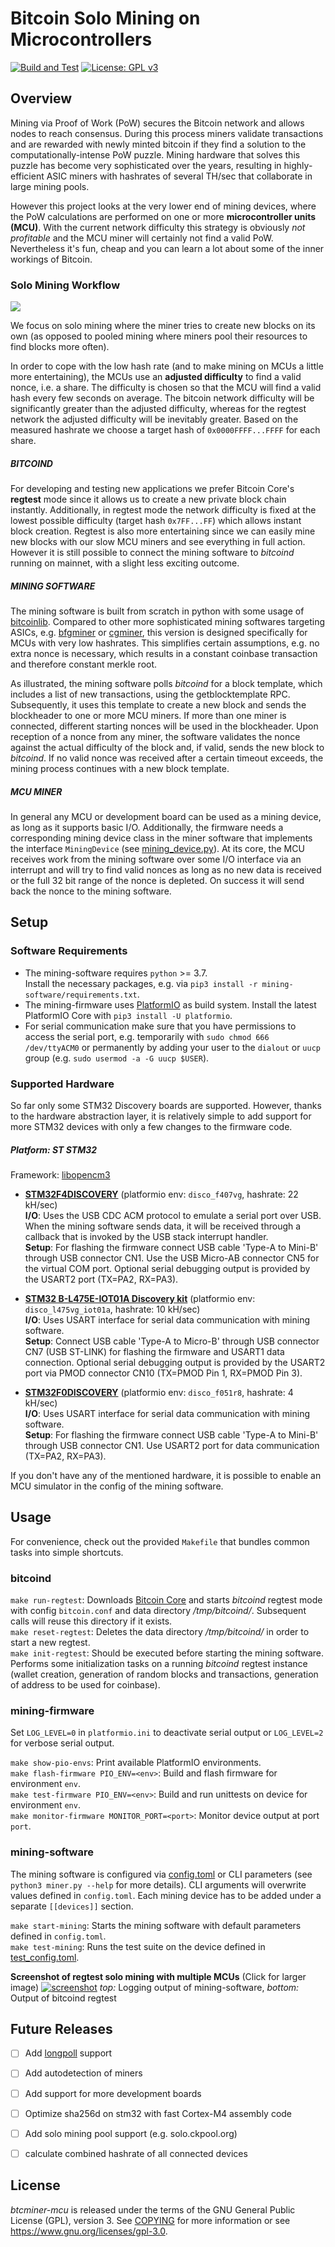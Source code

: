 # Bitcoin Solo Mining on Microcontrollers

[![Build and Test](https://github.com/jansturm92/btcminer-mcu/actions/workflows/build-test.yml/badge.svg)](https://github.com/jansturm92/btcminer-mcu/actions/workflows/build-test.yml)
[![License: GPL v3](https://img.shields.io/badge/License-GPLv3-blue.svg)](https://www.gnu.org/licenses/gpl-3.0)

## Overview
Mining via Proof of Work (PoW) secures the Bitcoin network and allows nodes to reach consensus. During this process miners validate transactions and are rewarded with newly minted bitcoin if they find a solution to the computationally-intense PoW puzzle. Mining hardware that solves this puzzle has become very sophisticated over the years, resulting in highly-efficient ASIC miners with hashrates of several TH/sec that collaborate in large mining pools.

However this project looks at the very lower end of mining devices, where the PoW calculations are performed on one or more **microcontroller units (MCU)**. With the current network difficulty this strategy is obviously *not profitable* and the MCU miner will certainly not find a valid PoW. Nevertheless it's fun, cheap and you can learn a lot about some of the inner workings of Bitcoin.

### Solo Mining Workflow
<img src="img/solo_mining_mcu.png">

We focus on solo mining where the miner tries to create new blocks on its own (as opposed to pooled mining where miners pool their resources to find blocks more often).

In order to cope with the low hash rate (and to make mining on MCUs a little more entertaining), the MCUs use an **adjusted difficulty** to find a valid nonce, i.e. a share. The difficulty is chosen so that the MCU will find a valid hash every few seconds on average. The bitcoin network difficulty will be significantly greater than the adjusted difficulty, whereas for the regtest network the adjusted difficulty will be inevitably greater. Based on the measured hashrate we choose a target hash of `0x0000FFFF...FFFF` for each share.

##### BITCOIND
For developing and testing new applications we prefer Bitcoin Core's **regtest** mode since it allows us to create a new private block chain instantly. Additionally, in regtest mode the network difficulty is fixed at the lowest possible difficulty (target hash `0x7FF...FF`) which allows instant block creation. Regtest is also more entertaining since we can easily mine new blocks with our slow MCU miners and see everything in full action. However it is still possible to connect the mining software to *bitcoind* running on mainnet, with a slight less exciting outcome.

##### MINING SOFTWARE
The mining software is built from scratch in python with some usage of [bitcoinlib](https://bitcoinlib.readthedocs.io/en/latest/). Compared to other more sophisticated mining softwares targeting ASICs, e.g. [bfgminer](https://github.com/luke-jr/bfgminer) or [cgminer](https://github.com/ckolivas/cgminer), this version is designed specifically for MCUs with very low hashrates. This simplifies certain assumptions, e.g. no extra nonce is necessary, which results in a constant coinbase transaction and therefore constant merkle root.

As illustrated, the mining software polls *bitcoind* for a block template, which includes a list of new transactions, using the getblocktemplate RPC. Subsequently, it uses this template to create a new block and sends the blockheader to one or more MCU miners. If more than one miner is connected, different starting nonces will be used in the blockheader. Upon reception of a nonce from any miner, the software validates the nonce against the actual difficulty of the block and, if valid, sends the new block to *bitcoind*. If no valid nonce was received after a certain timeout exceeds, the mining process continues with a new block template.

##### MCU MINER
In general any MCU or development board can be used as a mining device, as long as it supports basic I/O. Additionally, the firmware needs a corresponding mining device class in the miner software that implements the interface `MiningDevice` (see [mining_device.py](/mining-software/mining_device.py)).
At its core, the MCU receives work from the mining software over some I/O interface via an interrupt and will try to find valid nonces as long as no new data is received or the full 32 bit range of the nonce is depleted. On success it will send back the nonce to the mining software.

## Setup

### Software Requirements
- The mining-software requires `python` >= 3.7.  
  Install the necessary packages, e.g. via `pip3 install -r mining-software/requirements.txt`.
- The mining-firmware uses [PlatformIO](https://docs.platformio.org/en/latest/core/index.html) as build system. Install the latest PlatformIO Core with `pip3 install -U platformio`.
- For serial communication make sure that you have permissions to access the serial port, e.g. temporarily with `sudo chmod 666 /dev/ttyACM0` or permanently by adding your user to the `dialout` or `uucp` group (e.g. `sudo usermod -a -G uucp $USER`).

### Supported Hardware
So far only some STM32 Discovery boards are supported. However, thanks to the hardware abstraction layer, it is relatively simple to add support for more STM32 devices with only a few changes to the firmware code.

##### Platform: ST STM32
Framework: [libopencm3](https://github.com/libopencm3/libopencm3)
- **[STM32F4DISCOVERY](https://docs.platformio.org/en/latest/boards/ststm32/disco_f407vg.html)** (platformio env: `disco_f407vg`, hashrate: 22 kH/sec)  
  **I/O**: Uses the USB CDC ACM protocol to emulate a serial port over USB. When the mining software sends data, it will be received through a callback that is invoked by the USB stack interrupt handler.  
  **Setup**: For flashing the firmware connect USB cable 'Type-A to Mini-B' through USB connector CN1. Use the USB Micro-AB connector CN5 for the virtual COM port. Optional serial debugging output is provided by the USART2 port (TX=PA2, RX=PA3).

- **[STM32 B-L475E-IOT01A Discovery kit](https://docs.platformio.org/en/stable/boards/ststm32/disco_l475vg_iot01a.html)** (platformio env: `disco_l475vg_iot01a`, hashrate: 10 kH/sec)  
  **I/O**: Uses USART interface for serial data communication with mining software.  
  **Setup**: Connect USB cable 'Type-A to Micro-B' through USB connector CN7 (USB ST-LINK) for flashing the firmware and USART1 data connection. Optional serial debugging output is provided by the USART2 port via PMOD connector CN10 (TX=PMOD Pin 1, RX=PMOD Pin 3).  

- **[STM32F0DISCOVERY](https://docs.platformio.org/en/latest/boards/ststm32/disco_f051r8.html)** (platformio env: `disco_f051r8`, hashrate: 4 kH/sec)  
  **I/O**: Uses USART interface for serial data communication with mining software.  
  **Setup**: For flashing the firmware connect USB cable 'Type-A to Mini-B' through USB connector CN1. Use USART2 port for data communication (TX=PA2, RX=PA3).

If you don't have any of the mentioned hardware, it is possible to enable an MCU simulator in the config of the mining software.

## Usage
For convenience, check out the provided `Makefile` that bundles common tasks into simple shortcuts.

### bitcoind
`make run-regtest`: Downloads [Bitcoin Core](https://bitcoincore.org/bin/) and starts *bitcoind* regtest mode with config `bitcoin.conf` and data directory */tmp/bitcoind/*. Subsequent calls will reuse this directory if it exists.  
`make reset-regtest`: Deletes the data directory */tmp/bitcoind/* in order to start a new regtest.  
`make init-regtest`: Should be executed before starting the mining software. Performs some initialization tasks on a running *bitcoind* regtest instance (wallet creation, generation of random blocks and transactions, generation of address to be used for coinbase).


### mining-firmware
Set `LOG_LEVEL=0` in `platformio.ini` to deactivate serial output or `LOG_LEVEL=2` for verbose serial output.

`make show-pio-envs`: Print available PlatformIO environments.  
`make flash-firmware PIO_ENV=<env>`: Build and flash firmware for environment `env`.  
`make test-firmware PIO_ENV=<env>`: Build and run unittests on device for environment `env`.  
`make monitor-firmware MONITOR_PORT=<port>`: Monitor device output at port `port`.


### mining-software
The mining software is configured via [config.toml](mining-software/config.toml) or CLI parameters (see `python3 miner.py --help` for more details). CLI arguments will overwrite values defined in `config.toml`. Each mining device has to be added under a separate `[[devices]]` section.

`make start-mining`: Starts the mining software with default parameters defined in `config.toml`.  
`make test-mining`: Runs the test suite on the device defined in [test_config.toml](mining-software/tests/test_config.toml).  

**Screenshot of regtest solo mining with multiple MCUs** (Click for larger image)
[![screenshot](img/screenshot.png)](https://raw.githubusercontent.com/jansturm92/btcminer-mcu/master/img/screenshot.png)
*top:* Logging output of mining-software,  *bottom:* Output of bitcoind regtest

## Future Releases
- [ ] Add [longpoll](https://en.bitcoin.it/wiki/BIP_0022#Optional:_Long_Polling) support
- [ ] Add autodetection of miners
- [ ] Add support for more development boards
- [ ] Optimize sha256d on stm32 with fast Cortex-M4 assembly code
- [ ] Add solo mining pool support (e.g. solo.ckpool.org)
- [ ] calculate combined hashrate of all connected devices


## License
*btcminer-mcu* is released under the terms of the GNU General Public License (GPL), version 3. See [COPYING](COPYING) for more
information or see https://www.gnu.org/licenses/gpl-3.0.
